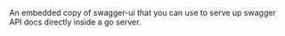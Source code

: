 An embedded copy of swagger-ui that you can use to serve up swagger API docs directly inside a go server.